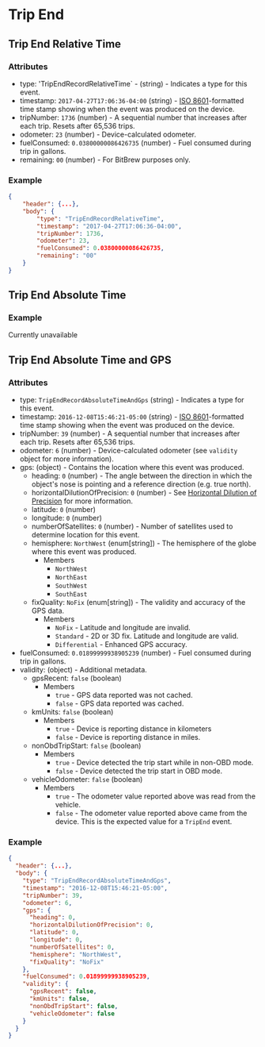 # Trip End

## <a name="trip-end-relative-time"></a> Trip End Relative Time

### Attributes

- type: 'TripEndRecordRelativeTime` - (string) - Indicates a type for this event.
- timestamp: `2017-04-27T17:06:36-04:00` (string) - [ISO 8601](https://en.wikipedia.org/wiki/ISO_8601)-formatted time stamp showing when the event was produced on the device.
- tripNumber: `1736` (number) - A sequential number that increases after each trip. Resets after 65,536 trips.
- odometer: `23` (number) - Device-calculated odometer.
- fuelConsumed: `0.03800000086426735` (number) - Fuel consumed during trip in gallons. 
- remaining: `00` (number) - For BitBrew purposes only.

### Example

```json
{
    "header": {...},
    "body": {
        "type": "TripEndRecordRelativeTime",
        "timestamp": "2017-04-27T17:06:36-04:00",
        "tripNumber": 1736,
        "odometer": 23,
        "fuelConsumed": 0.03800000086426735,
        "remaining": "00"
    }
}
```

## <a name="trip-end-absolute-time"></a> Trip End Absolute Time

### Example

Currently unavailable

## <a name="trip-end-absolute-time-gps"></a> Trip End Absolute Time and GPS

### Attributes

- type: `TripEndRecordAbsoluteTimeAndGps` (string) - Indicates a type for this event.
- timestamp: `2016-12-08T15:46:21-05:00` (string) - [ISO 8601](https://en.wikipedia.org/wiki/ISO_8601)-formatted time stamp showing when the event was produced on the device.
- tripNumber: `39` (number) - A sequential number that increases after each trip. Resets after 65,536 trips.
- odometer: `6` (number) - Device-calculated odometer (see `validity` object for more information).
- gps: (object) - Contains the location where this event was produced.
  - heading: `0` (number) - The angle between the direction in which the object's nose is pointing and a reference direction (e.g. true north).
  - horizontalDilutionOfPrecision: `0` (number) - See [Horizontal Dilution of Precision](../horizontal-dillution-of-precision.md) for more information.
  - latitude: `0` (number)
  - longitude: `0` (number)
  - numberOfSatellites: `0` (number) - Number of satellites used to determine location for this event.
  - hemisphere: `NorthWest` (enum[string]) - The hemisphere of the globe where this event was produced.
    - Members
      - `NorthWest`
      - `NorthEast`
      - `SouthWest`
      - `SouthEast`
  - fixQuality: `NoFix` (enum[string]) - The validity and accuracy of the GPS data.
    - Members
      - `NoFix` - Latitude and longitude are invalid.
      - `Standard` - 2D or 3D fix. Latitude and longitude are valid.
      - `Differential` - Enhanced GPS accuracy.
- fuelConsumed: `0.01899999938905239` (number) - Fuel consumed during trip in gallons. 
- validity: (object) - Additional metadata.
  - gpsRecent: `false` (boolean) 
    - Members
      - `true` - GPS data reported was not cached.
      - `false` - GPS data reported was cached.
  - kmUnits: `false` (boolean) 
    - Members
      - `true` - Device is reporting distance in kilometers
      - `false` - Device is reporting distance in miles.
  - nonObdTripStart: `false` (boolean) 
    - Members
      - `true` - Device detected the trip start while in non-OBD mode.
      - `false` - Device detected the trip start in OBD mode.
  - vehicleOdometer: `false` (boolean) 
    - Members
      - `true` - The odometer value reported above was read from the vehicle.
      - `false` - The odometer value reported above came from the device. This is the expected value for a `TripEnd` event.

### Example

```json
{
  "header": {...},
  "body": {
    "type": "TripEndRecordAbsoluteTimeAndGps",
    "timestamp": "2016-12-08T15:46:21-05:00",
    "tripNumber": 39,
    "odometer": 6,
    "gps": {
      "heading": 0,
      "horizontalDilutionOfPrecision": 0,
      "latitude": 0,
      "longitude": 0,
      "numberOfSatellites": 0,
      "hemisphere": "NorthWest",
      "fixQuality": "NoFix"
    },
    "fuelConsumed": 0.01899999938905239,
    "validity": {
      "gpsRecent": false,
      "kmUnits": false,
      "nonObdTripStart": false,
      "vehicleOdometer": false
    }
  }
}
```
